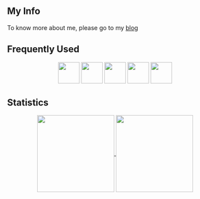 ## My Info
To know more about me, please go to my [blog](https://hari-robotics.github.io/)

## Frequently Used
<div align="center">
  <img height=50 src="https://cdn.jsdelivr.net/gh/devicons/devicon/icons/matlab/matlab-original.svg" />
  <img height=50 src="https://cdn.jsdelivr.net/gh/devicons/devicon/icons/python/python-original.svg" />
  <img height=50 src="https://cdn.jsdelivr.net/gh/devicons/devicon/icons/embeddedc/embeddedc-original-wordmark.svg" />
  <img height=50 src="https://cdn.jsdelivr.net/gh/devicons/devicon/icons/cplusplus/cplusplus-original.svg" />
  <img height=50 src="https://cdn.jsdelivr.net/gh/devicons/devicon/icons/cmake/cmake-original.svg" />
</div>

## Statistics
<div align="center">
<a href="https://github.com/anuraghazra/github-readme-stats">
  <img height=180 align="center" src="https://github-readme-stats.vercel.app/api?username=UoN-Hari&size_weight=0.5&count_weight=0.5&theme=transparent&show_icons=true" />
</a>
<a href="https://github.com/anuraghazra/github-readme-stats">
  <img height=180 align="center" src="https://github-readme-stats.vercel.app/api/top-langs/?username=UoN-Hari&size_weight=0.5&count_weight=0.5&theme=transparent&layout=compact" />
</a>
</div>

